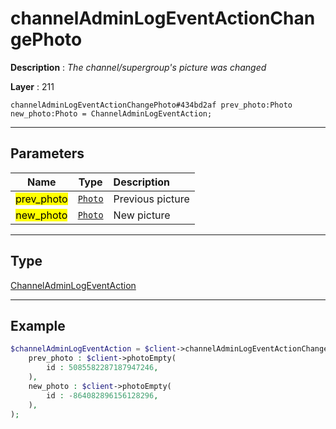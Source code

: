 # channelAdminLogEventActionChangePhoto

**Description** : *The channel/supergroup's picture was changed*

**Layer** : 211

```tl
channelAdminLogEventActionChangePhoto#434bd2af prev_photo:Photo new_photo:Photo = ChannelAdminLogEventAction;
```

---

## Parameters

| Name | Type | Description |
| :---: | :---: | :--- |
| <mark>prev_photo</mark> | [`Photo`](type/Photo) | Previous picture |
| <mark>new_photo</mark> | [`Photo`](type/Photo) | New picture |

---

## Type

[ChannelAdminLogEventAction](type/ChannelAdminLogEventAction)

---

## Example

```php
$channelAdminLogEventAction = $client->channelAdminLogEventActionChangePhoto(
	prev_photo : $client->photoEmpty(
		id : 5085582287187947246,
	),
	new_photo : $client->photoEmpty(
		id : -864082896156128296,
	),
);
```